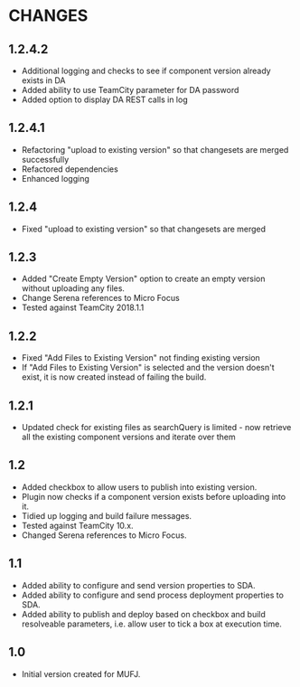 CHANGES
=======

1.2.4.2
-------
 - Additional logging and checks to see if component version already exists in DA
 - Added ability to use TeamCity parameter for DA password
 - Added option to display DA REST calls in log
 
1.2.4.1
-------
 - Refactoring "upload to existing version" so that changesets are merged successfully
 - Refactored dependencies
 - Enhanced logging
 
1.2.4
-----
 - Fixed "upload to existing version" so that changesets are merged
 
1.2.3
-----
 - Added "Create Empty Version" option to create an empty version without uploading any files.
 - Change Serena references to Micro Focus
 - Tested against TeamCity 2018.1.1
 
1.2.2
-----
 - Fixed "Add Files to Existing Version" not finding existing version
 - If "Add Files to Existing Version" is selected and the version doesn't exist, it is now created instead of failing the build.
 
1.2.1
-----
 - Updated check for existing files as searchQuery is limited - now retrieve all the existing component versions and iterate over them
 
1.2
---
 - Added checkbox to allow users to publish into existing version.
 - Plugin now checks if a component version exists before uploading into it.
 - Tidied up logging and build failure messages.
 - Tested against TeamCity 10.x.
 - Changed Serena references to Micro Focus.
 
1.1
---
 - Added ability to configure and send version properties to SDA.
 - Added ability to configure and send process deployment properties to SDA.
 - Added ability to publish and deploy based on checkbox and build resolveable parameters, i.e. allow user to tick a box at execution time.
 
1.0
---
 - Initial version created for MUFJ.
